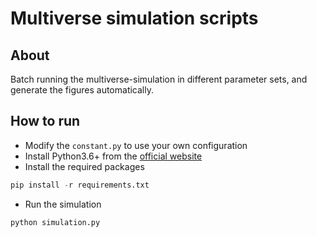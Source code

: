 # Multiverse simulation scripts

## About

Batch running the multiverse-simulation in different parameter sets, and generate the figures automatically.

## How to run

- Modify the `constant.py` to use your own configuration
- Install Python3.6+ from the [official website](https://www.python.org/downloads/)
- Install the required packages
```s
pip install -r requirements.txt
```
- Run the simulation
```
python simulation.py
```